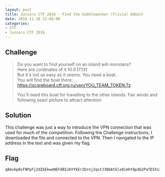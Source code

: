 ```yaml
---
layout: post
title: Juniors CTF 2016 - Find the Gobblewonker (Trivial Admin)
date: 2016-11-28 12:04:00
categories: 
- CTF 
- Juniors CTF 2016
---
```


## Challenge

>Do you want to find yourself on an island wih monsters?<br>
>Here are cordinates of it 10.0.17.131<br>
>But it`s not as easy as it seems. You need a boat. <br>
>You will find the boat there: https://scoreboard.ctf.org.ru/vpn/YOU_TEAM_TOKEN.7z 
>
>You`ll need this boat for travelling to the other islands. Fair winds and following seas!	picture to attract attention


## Solution

This challenge was just a way to introduce the VPN connection that was used for much of the competition.  Following the Challenge instructions, I downloaded the file and connected to the VPN.  Then I navigated to the IP address in the text and was given my flag.

## Flag
```none
q8mvbp8sFNPpFj2dZkEkweNEFdBIuhVYkEr2brnj2qstJ3QbAtklx0imht8pdb2PafDIXs3Sxojl3m5q
```